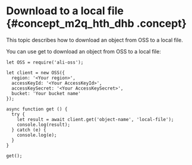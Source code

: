 # Download to a local file {#concept_m2q_hth_dhb .concept}

This topic describes how to download an object from OSS to a local file.

You can use get to download an object from OSS to a local file:

```language-js
let OSS = require('ali-oss');

let client = new OSS({
  region: '<Your region>',
  accessKeyId: '<Your AccessKeyId>',
  accessKeySecret: '<Your AccessKeySecret>',
  bucket: 'Your bucket name'
});

async function get () {
  try {
    let result = await client.get('object-name', 'local-file');
    console.log(result);
  } catch (e) {
    console.log(e);
  }
}

get();

```

